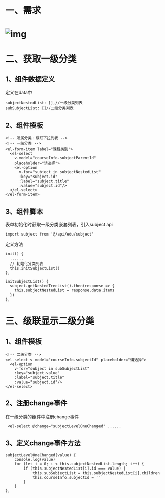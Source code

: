 # 一、需求

# ![img](./index_files/748ef14c-f133-4fe1-b62c-68ba7bc89f0a.png)

# 二、获取一级分类

## 1、组件数据定义

定义在data中

```
subjectNestedList: [],//一级分类列表
subSubjectList: []//二级分类列表
```

## 2、组件模板

```
<!-- 所属分类：级联下拉列表 -->
<!-- 一级分类 -->
<el-form-item label="课程类别">
  <el-select
    v-model="courseInfo.subjectParentId"
    placeholder="请选择">
    <el-option
      v-for="subject in subjectNestedList"
      :key="subject.id"
      :label="subject.title"
      :value="subject.id"/>
  </el-select>
</el-form-item>
```

## 3、组件脚本

表单初始化时获取一级分类嵌套列表，引入subject api

```
import subject from '@/api/edu/subject'
```

定义方法

```
init() {
  ......
  // 初始化分类列表
  this.initSubjectList()
},

initSubjectList() {
  subject.getNestedTreeList().then(response => {
    this.subjectNestedList = response.data.items
  })
},
```

# 三、级联显示二级分类

## 1、组件模板

```
<!-- 二级分类 -->
<el-select v-model="courseInfo.subjectId" placeholder="请选择">
  <el-option
    v-for="subject in subSubjectList"
    :key="subject.value"
    :label="subject.title"
    :value="subject.id"/>
</el-select>
```

## 2、注册change事件

在一级分类的<el-select>组件中注册change事件

```
 <el-select @change="subjectLevelOneChanged" ......
```

## 3、定义change事件方法

```
subjectLevelOneChanged(value) {
    console.log(value)
    for (let i = 0; i < this.subjectNestedList.length; i++) {
        if (this.subjectNestedList[i].id === value) {
            this.subSubjectList = this.subjectNestedList[i].children
            this.courseInfo.subjectId = ''
        }
    }
},
```